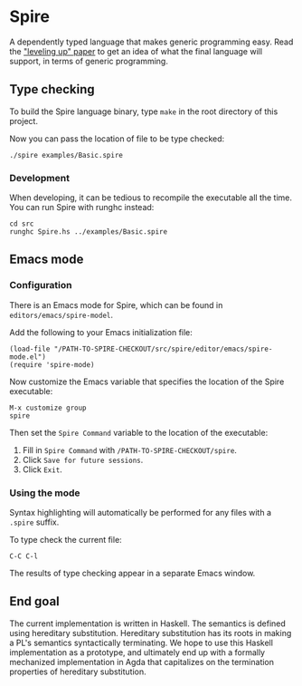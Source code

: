 Spire
=====

A dependently typed language that makes generic programming easy. Read the
["leveling up" paper](https://github.com/larrytheliquid/leveling-up)
to get an idea of what the  final language will support, in terms of
generic programming.

Type checking
-------------

To build the Spire language binary, type `make` in the root directory of this project.

Now you can pass the location of file to be type checked:

```
./spire examples/Basic.spire
```

### Development

When developing, it can be tedious to recompile the executable all the time. You can run Spire with runghc instead:

```
cd src
runghc Spire.hs ../examples/Basic.spire 
````

Emacs mode
----------

### Configuration

There is an Emacs mode for Spire, which can be found in `editors/emacs/spire-model`.

Add the following to your Emacs initialization file:

```
(load-file "/PATH-TO-SPIRE-CHECKOUT/src/spire/editor/emacs/spire-mode.el")
(require 'spire-mode)
```

Now customize the Emacs variable that specifies the location of the Spire executable:

```
M-x customize group
spire
```

Then set the `Spire Command` variable to the location of the executable:

1. Fill in `Spire Command` with `/PATH-TO-SPIRE-CHECKOUT/spire`.
2. Click `Save for future sessions`.
3. Click `Exit`.

### Using the mode

Syntax highlighting will automatically be performed for any files with a `.spire` suffix.

To type check the current file:

```
C-C C-l
```

The results of type checking appear in a separate Emacs window.

End goal
--------

The current implementation is written in Haskell. The semantics is defined
using hereditary substitution. Hereditary substitution has its
roots in making a PL's semantics syntactically terminating. We hope
to use this Haskell implementation as a prototype, and ultimately end
up with a formally mechanized implementation in Agda that capitalizes
on the termination properties of hereditary substitution.
